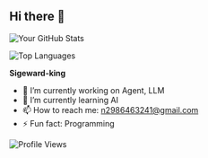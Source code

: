 ## Hi there 👋
![Your GitHub Stats](https://github-readme-stats.vercel.app/api?username=sigeward-king&show_icons=true&theme=light)

![Top Languages](https://github-readme-stats.vercel.app/api/top-langs/?username=sigeward-king&layout=compact)

**Sigeward-king** 
- 🔭 I’m currently working on Agent, LLM
- 🌱 I’m currently learning AI
- 📫 How to reach me: n2986463241@gmail.com
- ⚡ Fun fact: Programming

![Profile Views](https://komarev.com/ghpvc/?username=sigeward-king&color=brightgreen)
